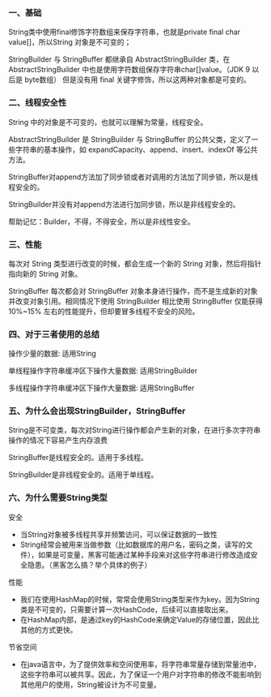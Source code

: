 
### 一、基础

String类中使用final修饰字符数组来保存字符串，也就是private final char value[]，所以String 对象是不可变的；

StringBuilder 与 StringBuffer 都继承自 AbstractStringBuilder 类，在 AbstractStringBuilder 中也是使用字符数组保存字符串char[]value。（JDK 9 以后是 byte数组） 但是没有用 final 关键字修饰，所以这两种对象都是可变的。

### 二、线程安全性

String 中的对象是不可变的，也就可以理解为常量，线程安全。

AbstractStringBuilder 是 StringBuilder 与 StringBuffer 的公共父类，定义了一些字符串的基本操作，如 expandCapacity、append、insert、indexOf 等公共方法。

StringBuffer对append方法加了同步锁或者对调用的方法加了同步锁，所以是线程安全的。

StringBuilder并没有对append方法进行加同步锁，所以是非线程安全的。

帮助记忆：Builder，不得，不得安全，所以是非线性安全。

### 三、性能

每次对 String 类型进行改变的时候，都会生成一个新的 String 对象，然后将指针指向新的 String 对象。

StringBuffer 每次都会对 StringBuffer 对象本身进行操作，而不是生成新的对象并改变对象引用。相同情况下使用 StringBuilder 相比使用 StringBuffer 仅能获得 10%~15% 左右的性能提升，但却要冒多线程不安全的风险。

### 四、对于三者使用的总结

操作少量的数据: 适用String

单线程操作字符串缓冲区下操作大量数据: 适用StringBuilder

多线程操作字符串缓冲区下操作大量数据: 适用StringBuffer

### 五、为什么会出现StringBuilder，StringBuffer

String是不可变类，每次对String进行操作都会产生新的对象，在进行多次字符串操作的情况下容易产生内存浪费

StringBuffer是线程安全的。适用于多线程。

StringBuilder是非线程安全的。适用于单线程。

### 六、为什么需要String类型

安全
- 当String对象被多线程共享并频繁访问，可以保证数据的一致性
- String经常会被用来当做参数（比如数据库的用户名，密码之类，读写的文件），如果是可变量，黑客可能通过某种手段来对这些字符串进行修改造成安全隐患。（黑客怎么搞？举个具体的例子）

性能
- 我们在使用HashMap的时候，常常会使用String类型来作为key。因为String类是不可变的，只需要计算一次HashCode，后续可以直接取出来。
- 在HashMap内部，是通过key的HashCode来确定Value的存储位置，因此比其他的方式更快。

节省空间
- 在java语言中，为了提供效率和空间使用率，将字符串常量存储到常量池中，这些字符串可以被共享。因此，为了保证一个用户对字符串的修改不能影响到其他用户的使用，String被设计为不可变量。

















